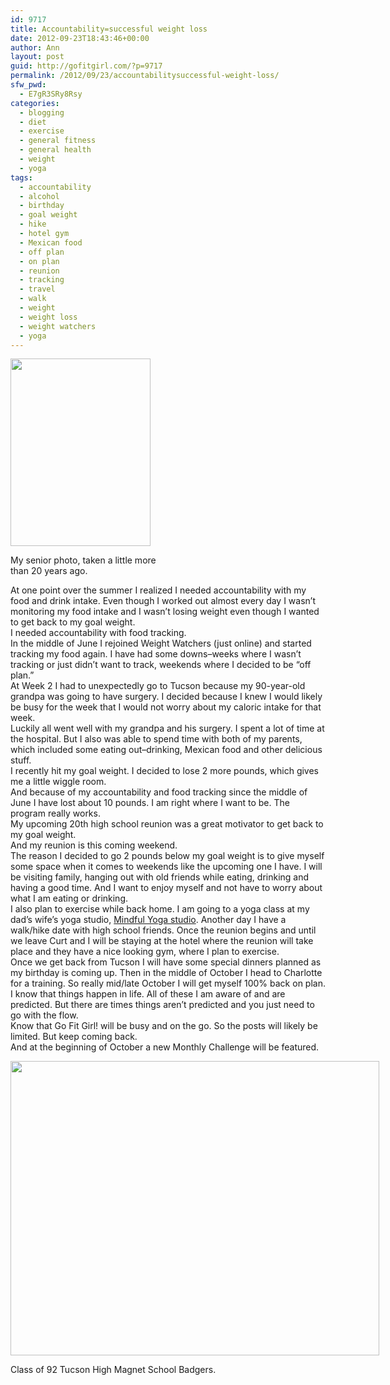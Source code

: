 ```yaml
---
id: 9717
title: Accountability=successful weight loss
date: 2012-09-23T18:43:46+00:00
author: Ann
layout: post
guid: http://gofitgirl.com/?p=9717
permalink: /2012/09/23/accountabilitysuccessful-weight-loss/
sfw_pwd:
  - E7gR3SRy8Rsy
categories:
  - blogging
  - diet
  - exercise
  - general fitness
  - general health
  - weight
  - yoga
tags:
  - accountability
  - alcohol
  - birthday
  - goal weight
  - hike
  - hotel gym
  - Mexican food
  - off plan
  - on plan
  - reunion
  - tracking
  - travel
  - walk
  - weight
  - weight loss
  - weight watchers
  - yoga
---
```

<div id="attachment_9720" style="width: 234px" class="wp-caption alignleft">
  <a href="http://gofitgirl.com/?attachment_id=9720" rel="attachment wp-att-9720"><img class="size-medium wp-image-9720" title="sr. photo" src="http://gofitgirl.com/wp-content/uploads/2012/09/sr.-photo-e1348450620644-224x300.jpg" alt="" width="224" height="300" /></a>
  
  <p class="wp-caption-text">
    My senior photo, taken a little more than 20 years ago.
  </p>
</div>

  
At one point over the summer I realized I needed accountability with my food and drink intake. Even though I worked out almost every day I wasn&#8217;t monitoring my food intake and I wasn&#8217;t losing weight even though I wanted to get back to my goal weight.  
I needed accountability with food tracking.  
In the middle of June I rejoined Weight Watchers (just online) and started tracking my food again. I have had some downs&#8211;weeks where I wasn&#8217;t tracking or just didn&#8217;t want to track, weekends where I decided to be &#8220;off plan.&#8221;  
At Week 2 I had to unexpectedly go to Tucson because my 90-year-old grandpa was going to have surgery. I decided because I knew I would likely be busy for the week that I would not worry about my caloric intake for that week.  
Luckily all went well with my grandpa and his surgery. I spent a lot of time at the hospital. But I also was able to spend time with both of my parents, which included some eating out&#8211;drinking, Mexican food and other delicious stuff.  
I recently hit my goal weight. I decided to lose 2 more pounds, which gives me a little wiggle room.  
And because of my accountability and food tracking since the middle of June I have lost about 10 pounds. I am right where I want to be. The program really works.  
My upcoming 20th high school reunion was a great motivator to get back to my goal weight.  
And my reunion is this coming weekend.  
The reason I decided to go 2 pounds below my goal weight is to give myself some space when it comes to weekends like the upcoming one I have. I will be visiting family, hanging out with old friends while eating, drinking and having a good time. And I want to enjoy myself and not have to worry about what I am eating or drinking.  
I also plan to exercise while back home. I am going to a yoga class at my dad&#8217;s wife&#8217;s yoga studio, [Mindful Yoga studio](http://www.mindfulyogatucson.com/index.htm). Another day I have a walk/hike date with high school friends. Once the reunion begins and until we leave Curt and I will be staying at the hotel where the reunion will take place and they have a nice looking gym, where I plan to exercise.  
Once we get back from Tucson I will have some special dinners planned as my birthday is coming up. Then in the middle of October I head to Charlotte for a training. So really mid/late October I will get myself 100% back on plan.  
I know that things happen in life. All of these I am aware of and are predicted. But there are times things aren&#8217;t predicted and you just need to go with the flow.  
Know that Go Fit Girl! will be busy and on the go. So the posts will likely be limited. But keep coming back.  
And at the beginning of October a new Monthly Challenge will be featured.  


<div id="attachment_9719" style="width: 600px" class="wp-caption aligncenter">
  <a href="http://gofitgirl.com/?attachment_id=9719" rel="attachment wp-att-9719"><img class="size-large wp-image-9719" title="Class 92.7" src="http://gofitgirl.com/wp-content/uploads/2012/09/Class-92.71-1024x818.jpg" alt="" width="590" height="471" /></a>
  
  <p class="wp-caption-text">
    Class of 92 Tucson High Magnet School Badgers.
  </p>
</div>